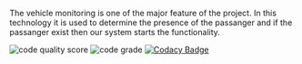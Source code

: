 The vehicle monitoring is one of the major feature of the project. In this technology it is used to determine the presence of the passanger and if the passanger exist then our system starts the functionality.


![code quality score](https://api.codiga.io/project/31610/score/svg)
![code grade](https://api.codiga.io/project/31610/status/svg)
[![Codacy Badge](https://app.codacy.com/project/badge/Grade/a15fa63a1eb643f3a390ce4cfa35060e)](https://www.codacy.com/gh/pawannraj/M2_EMD-SYS/dashboard?utm_source=github.com&amp;utm_medium=referral&amp;utm_content=pawannraj/M2_EMD-SYS&amp;utm_campaign=Badge_Grade)
